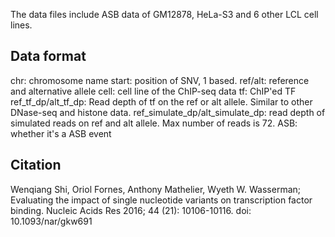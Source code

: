 The data files include ASB data of GM12878, HeLa-S3 and 6 other LCL cell lines. 

## Data format
chr: chromosome name
start: position of SNV, 1 based.
ref/alt: reference and alternative allele
cell: cell line of the ChIP-seq data
tf: ChIP'ed TF
ref_tf_dp/alt_tf_dp: Read depth of tf on the ref or alt allele. Similar to other DNase-seq and histone data.
ref_simulate_dp/alt_simulate_dp: read depth of simulated reads on ref and alt allele. Max number of reads is 72.
ASB: whether it's a ASB event


## Citation
Wenqiang Shi, Oriol Fornes, Anthony Mathelier, Wyeth W. Wasserman; Evaluating the impact of single nucleotide variants on transcription factor binding. Nucleic Acids Res 2016; 44 (21): 10106-10116. doi: 10.1093/nar/gkw691
